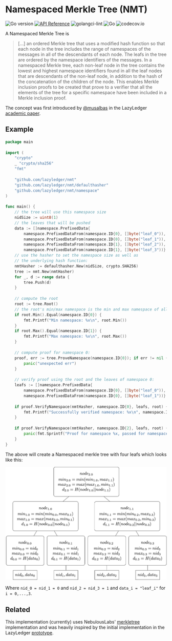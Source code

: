 # Namespaced Merkle Tree (NMT)
![Go version](https://img.shields.io/badge/go-1.14-blue.svg)
[![API Reference](https://camo.githubusercontent.com/915b7be44ada53c290eb157634330494ebe3e30a/68747470733a2f2f676f646f632e6f72672f6769746875622e636f6d2f676f6c616e672f6764646f3f7374617475732e737667)](https://pkg.go.dev/github.com/lazyledger/nmt)
![golangci-lint](https://github.com/lazyledger/nmt/workflows/golangci-lint/badge.svg?branch=master)
![Go](https://github.com/lazyledger/nmt/workflows/Go/badge.svg)
![codecov.io](https://codecov.io/github/lazyledger/nmt/coverage.svg?branch=master)


A Namespaced Merkle Tree is
> [...] an ordered Merkle tree that uses a modified hash function
  so that each node in the tree includes the range of
  namespaces of the messages in all of the descendants
  of each node. The leafs in the tree are ordered by the
  namespace identifiers of the messages.
  In a namespaced Merkle tree, each non-leaf node in
  the tree contains the lowest and highest namespace
  identifiers found in all the leaf nodes that are descendants of the non-leaf node, in addition to the hash of
  the concatenation of the children of the node. This
  enables Merkle inclusion proofs to be created that prove to a verifier that all the elements of the tree for
  a specific namespace have been included in a Merkle
  inclusion proof.

The concept was first introduced by [@musalbas] in the LazyLedger [academic paper].

## Example
```go
package main

import (
    "crypto"
    _ "crypto/sha256"
    "fmt"

    "github.com/lazyledger/nmt"
    "github.com/lazyledger/nmt/defaulthasher"
    "github.com/lazyledger/nmt/namespace"
)

func main() {
    // the tree will use this namespace size
    nidSize := uint8(1)
    // the leaves that will be pushed
    data := []namespace.PrefixedData{
        namespace.PrefixedDataFrom(namespace.ID{0}, []byte("leaf_0")),
        namespace.PrefixedDataFrom(namespace.ID{0}, []byte("leaf_1")),
        namespace.PrefixedDataFrom(namespace.ID{1}, []byte("leaf_2")),
        namespace.PrefixedDataFrom(namespace.ID{1}, []byte("leaf_3"))}
    // use the hasher to set the namespace size as well as 
    // the underlying hash function:
    nmtHasher := defaulthasher.New(nidSize, crypto.SHA256)
    tree := nmt.New(nmtHasher)
    for _, d := range data {
        tree.Push(d)
    }
    
    // compute the root
    root := tree.Root()
    // the root's min/max namespace is the min and max namespace of all leaves:
    if root.Min().Equal(namespace.ID{0}) {
        fmt.Printf("Min namespace: %x\n", root.Min())
    }
    if root.Max().Equal(namespace.ID{1}) {
        fmt.Printf("Max namespace: %x\n", root.Max())
    }
    
    // compute proof for namespace 0:
    proof, err := tree.ProveNamespace(namespace.ID{0}); if err != nil {
        panic("unexpected err")
    }
    
    // verify proof using the root and the leaves of namespace 0:
    leafs := []namespace.PrefixedData{
        namespace.PrefixedDataFrom(namespace.ID{0}, []byte("leaf_0")),
        namespace.PrefixedDataFrom(namespace.ID{0}, []byte("leaf_1"))}
    
    if proof.VerifyNamespace(nmtHasher, namespace.ID{0}, leafs, root) {
        fmt.Printf("Successfully verified namespace: %x\n", namespace.ID{0})
    }
    
    if proof.VerifyNamespace(nmtHasher, namespace.ID{2}, leafs, root) {
        panic(fmt.Sprintf("Proof for namespace %x, passed for namespace: %x\n", namespace.ID{0}, namespace.ID{2}))
    }
}
```
The above will create a Namespaced merkle tree with four leafs which looks like this:

![example](imgs/example_4-leaves.png)
 
Where `nid_0 = nid_1 = 0` and `nid_2 = nid_3 = 1` and `data_i = "leaf_i"` for `i = 0,...,3`.  
## Related

This implementation (currently) uses NebulousLabs' [merkletree][NebulousLabs'] implementation
and was heavily inspired by the initial implementation in the LazyLedger [prototype].


<!--- TODO references --->
[academic paper]: https://arxiv.org/abs/1905.09274
[@musalbas]: https://github.com/musalbas

[prototype]: https://github.com/lazyledger/lazyledger-prototype
[NebulousLabs']: https://gitlab.com/NebulousLabs/merkletree
[trillian]: https://github.com/google/trillian
[`LogHasher`]: https://github.com/google/trillian/blob/7502e99bb92ecf0ec8add958889c751f2cfc7f59/merkle/hashers/tree_hasher.go#L23-L34
 


